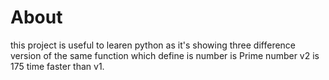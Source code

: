 # About
 this project is useful to learen python as it's showing three difference version of the same function which define is number is Prime number v2 is 175 time faster than v1.
